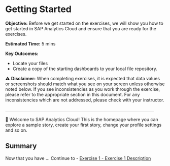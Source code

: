 # **Getting Started**

**Objective:** Before we get started on the exercises, we will
show you how to get started in SAP Analytics Cloud and ensure that you are
ready for the exercises.

**Estimated Time:** 5 mins

**Key Outcomes:**

* Locate your files
* Create a copy of the starting dashboards to your local file repository.

⚠️ **Disclaimer:** When completing exercises, it is expected that data
values or screenshots should match what you see on your screen unless otherwise
noted below. If you see inconsistencies as you work through the exercise,
please refer to the appropriate section in this document.  For any inconsistencies which are not
addressed, please check with your instructor.

![1695416063404](image/README/1695416063404.png)

🚩 Welcome to
SAP Analytics Cloud! This is the homepage where you can explore a sample story,
create your first story, change your profile settings and so on.


## Summary

Now that you have ...
Continue to - [Exercise 1 - Exercise 1 Description](../ex1/README.md)
